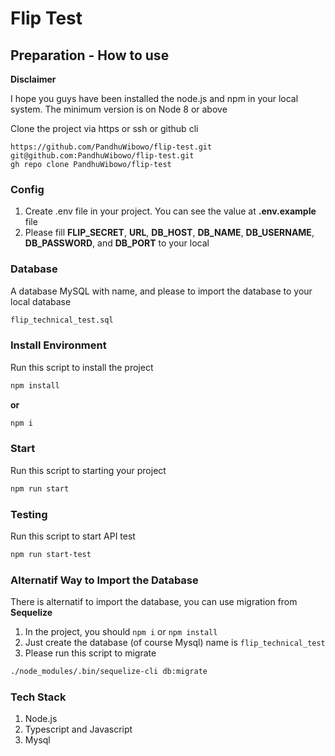# Flip Test

## Preparation - How to use

**Disclaimer**

I hope you guys have been installed the node.js and npm in your local system. The minimum version is on Node 8 or above

Clone the project via https or ssh or github cli

```
https://github.com/PandhuWibowo/flip-test.git
git@github.com:PandhuWibowo/flip-test.git
gh repo clone PandhuWibowo/flip-test
```

### Config

1. Create .env file in your project. You can see the value at **.env.example** file
2. Please fill **FLIP_SECRET**, **URL**, **DB_HOST**, **DB_NAME**, **DB_USERNAME**, **DB_PASSWORD**, and **DB_PORT** to your local


### Database

A database MySQL with name, and please to import the database to your local database

```bash
flip_technical_test.sql
```

### Install Environment

Run this script to install the project

```bash
npm install
```
**or**

```bash
npm i
```
### Start

Run this script to starting your project

```bash
npm run start
```

### Testing

Run this script to start API test

```bash
npm run start-test
```

### Alternatif Way to Import the Database

There is alternatif to import the database, you can use migration from **Sequelize**

1. In the project, you should ```npm i``` or ```npm install```
2. Just create the database (of course Mysql) name is ```flip_technical_test```
3. Please run this script to migrate

```bash
./node_modules/.bin/sequelize-cli db:migrate
```

### Tech Stack
1. Node.js
2. Typescript and Javascript
3. Mysql